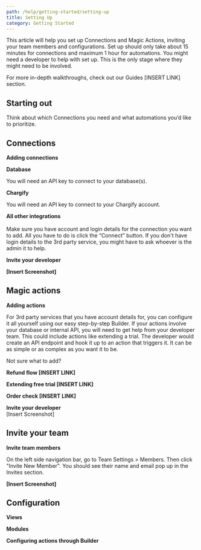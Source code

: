 ```yaml
---
path: /help/getting-started/setting-up
title: Setting Up
category: Getting Started
---
```

This article will help you set up Connections and Magic Actions, inviting your team members and configurations. Set up should only take about 15 minutes for connections and maximum 1 hour for automations. You might need a developer to help with set up. This is the only stage where they might need to be involved. 

For more in-depth walkthroughs, check out our Guides \[INSERT LINK] section.

## **Starting out**

Think about which Connections you need and what automations you’d like to prioritize.

## **Connections**

**Adding connections**

**Database**

You will need an API key to connect to your database(s).

**Chargify**

You will need an API key to connect to your Chargify account.

**All other integrations**\
\
Make sure you have account and login details for the connection you want to add. All you have to do is click the “Connect” button. If you don't have login details to the 3rd party service, you might have to ask whoever is the admin it to help.

**Invite your developer**

**\[Insert Screenshot]**

## **Magic actions**

**Adding actions**

For 3rd party services that you have account details for, you can configure it all yourself using our easy step-by-step Builder. If your actions involve your database or internal API, you will need to get help from your developer team. This could include actions like extending a trial. The developer would create an API endpoint and hook it up to an action that triggers it. It can be as simple or as complex as you want it to be.

Not sure what to add?

**Refund flow \[INSERT LINK]**

**Extending free trial \[INSERT LINK]**

**Order check \[INSERT LINK]**

**Invite your developer**\
\[Insert Screenshot]

## Invite your team

**Invite team members**

On the left side navigation bar, go to Team Settings > Members. Then click "Invite New Member". You should see their name and email pop up in the Invites section.

**\[Insert Screenshot]**

## Configuration

**Views**

**Modules**

**Configuring actions through Builder**
